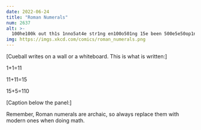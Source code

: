 ```yaml
---
date: 2022-06-24
title: "Roman Numerals"
num: 2637
alt: >-
  100he100k out th1s 1nno5at4e str1ng en100o501ng 15e been 500e5e50op1ng! 1t's 6rtua100y perfe100t! ...hang on, what's a "virtuacy"?
img: https://imgs.xkcd.com/comics/roman_numerals.png
---
```

[Cueball writes on a wall or a whiteboard. This is what is written:]

1+1=11

11+11=15

15+5=110

[Caption below the panel:]

Remember, Roman numerals are archaic, so always replace them with modern ones when doing math.